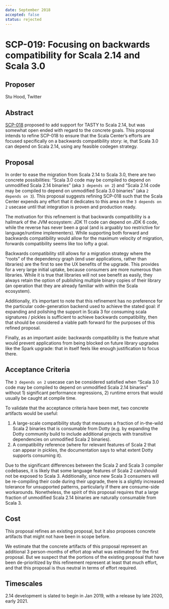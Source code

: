 ```yaml
---
date: September 2018
accepted: false
status: rejected
---
```


# SCP-019: Focusing on backwards compatibility for Scala 2.14 and Scala 3.0

## Proposer
Stu Hood, Twitter

## Abstract
[SCP-018](https://github.com/scalacenter/advisoryboard/blob/master/proposals/018-converging-214-30.md) proposed to add support for TASTY to Scala 2.14, but was somewhat open ended with regard to the concrete goals. This proposal intends to refine SCP-018 to ensure that the Scala Center’s efforts are focused specifically on a backwards compatibility story: ie, that Scala 3.0 can depend on Scala 2.14, using any feasible codegen strategy.

## Proposal
In order to ease the migration from Scala 2.14 to Scala 3.0, there are two concrete possibilities: “Scala 3.0 code may be compiled to depend on unmodified Scala 2.14 binaries” (aka `3 depends on 2`) and “Scala 2.14 code may be compiled to depend on unmodified Scala 3.0 binaries” (aka `2 depends on 3`). This proposal suggests refining SCP-018 such that the Scala Center expends any effort that it dedicates to this area on the `3 depends on 2` usecase until that integration is proven and production ready.

The motivation for this refinement is that backwards compatibility is a hallmark of the JVM ecosystem: JDK 11 code can depend on JDK 6 code, while the reverse has never been a goal (and is arguably too restrictive for language/runtime implementers). While supporting both forward and backwards compatibility would allow for the maximum velocity of migration, forwards compatibility seems like too lofty a goal.

Backwards compatibility still allows for a migration strategy where the “roots” of the dependency graph (end user applications, rather than libraries) are the first to see the UX benefits of the upgrade. This provides for a very large initial uptake, because consumers are more numerous than libraries. While it is true that libraries will not see benefit as easily, they always retain the option of publishing multiple binary copies of their library (an operation that they are already familiar with within the Scala ecosystem).

Additionally, it’s important to note that this refinement has no preference for the particular code-generation backend used to achieve the stated goal: if expanding and polishing the support in Scala 3 for consuming scala signatures / pickles is sufficient to achieve backwards compatibility, then that should be considered a viable path forward for the purposes of this refined proposal.

Finally, as an important aside: backwards compatibility is the feature what would prevent applications from being blocked on future library upgrades like the Spark upgrade: that in itself feels like enough justification to focus there.

## Acceptance Criteria
The `3 depends on 2` usecase can be considered satisfied when “Scala 3.0 code may be compiled to depend on unmodified Scala 2.14 binaries” without 1) significant performance regressions, 2) runtime errors that would usually be caught at compile time.

To validate that the acceptance criteria have been met, two concrete artifacts would be useful:

1. A large-scale compatibility study that measures a fraction of in-the-wild Scala 2 binaries that is consumable from Dotty (e.g. by expanding the Dotty community build to include additional projects with transitive dependencies on unmodified Scala 2 binaries).
2. A compatibility reference (where for relevant features of Scala 2 that can appear in pickles, the documentation says to what extent Dotty supports consuming it).

Due to the significant differences between the Scala 2 and Scala 3 compiler codebases, it is likely that some language features of Scala 2 can/should not be exposed to Scala 3. Additionally, since new Scala 3 consumers will be re-compiling their code during their upgrade, there is a slightly increased tolerance for unsupported patterns, particularly if there are consume-side workarounds. Nonetheless, the spirit of this proposal requires that a large fraction of unmodified Scala 2.14 binaries are naturally consumable from Scala 3.

## Cost
This proposal refines an existing proposal, but it also proposes concrete artifacts that might not have been in scope before.

We estimate that the concrete artifacts of this proposal represent an additional 3 person-months of effort atop what was estimated for the first proposal. But we suspect that the portions of the existing proposal that have been de-prioritized by this refinement represent at least that much effort, and that this proposal is thus neutral in terms of effort required.

## Timescales
2.14 development is slated to begin in Jan 2019, with a release by late 2020, early 2021.


